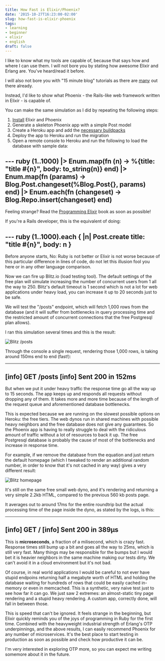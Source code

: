 ```yaml
---
title: How Fast is Elixir/Phoenix?
date: '2015-10-27T16:23:00-02:00'
slug: how-fast-is-elixir-phoenix
tags:
- learning
- beginner
- elixir
- english
draft: false
---
```


I like to know what my tools are capable of, because that says how and where I can use them. I will not bore you by stating how awesome Elixir and Erlang are. You've heard/read it before.

I will also not bore you with "15 minute blog" tutorials as there are [many](https://medium.com/@diamondgfx/introduction-fe138ac6079d#.iemenrs71) out there already.

Instead, I'd like to show what Phoenix - the Rails-like web framework written in Elixir - is capable of.

You can make the same simulation as I did by repeating the following steps:

1. [Install](http://www.phoenixframework.org/docs/installation) Elixir and Phoenix
2. Generate a skeleton Phoenix app with a simple Post model
3. Create a Heroku app and add the [necessary buildpacks](http://www.phoenixframework.org/docs/heroku)
4. Deploy the app to Heroku and run the migration
5. Open a remote console to Heroku and run the following to load the database with sample data:

--- ruby
(1..1000) 
  |> Enum.map(fn (n) -> %{title: "title #{n}", body: to_string(n)} end)
  |> Enum.map(fn (params) -> Blog.Post.changeset(%Blog.Post{}, params) end)
  |> Enum.each(fn (changeset) -> Blog.Repo.insert(changeset) end)
---

Feeling strange? Read the [Programming Elixir](https://pragprog.com/book/elixir/programming-elixir) book as soon as possible!

If you're a Rails developer, this is the equivalent of doing:

--- ruby
(1..1000).each { |n| Post.create title: "title #{n}", body: n }
---

Before anyone starts, No: Ruby is not better or Elixir is not worse because of this particular difference in lines of code, do not let this illusion fool you here or in any other language comparison.

Now we can fire up Blitz.io (load testing tool). The default settings of the free plan will simulate increasing the number of concurrent users from 1 all the way to 250. Blitz's default timeout is 1 second which is not a lot for web applications under heavy load, you can increase it up to 20 seconds just to be safe.

We will test the "/posts" endpoint, which will fetch 1,000 rows from the database (and it will suffer from bottlenecks in query processing time and the restricted amount of concurrent connections that the free Postgresql plan allows).

I ran this simulation several times and this is the result:

![Blitz /posts](https://akitaonrails.s3.amazonaws.com/assets/image_asset/image/521/Screen_Shot_2015-10-27_at_15.57.30.png)

Through the console a single request, rendering those 1,000 rows, is taking around 150ms end to end (fast!):

---
 [info] GET /posts
 [info] Sent 200 in 152ms
---

But when we put it under heavy traffic the response time go all the way up to 15 seconds. The app keeps up and responds all requests without dropping any of them. It takes more and more time because of the length of the request queue and aforementioned database bottlenecks.

This is expected because we are running on the slowest possible options on Heroku: the free tiers. The web dynos run in shared machines with possible heavy neighbors and the free database does not give any guarantees. So the Phoenix app is having to really struggle to deal with the ridiculous amount of traffic without a lot of resources to back it up. The free Postgresql database is probably the cause of most of the bottlenecks and increase in response time.

For example, if we remove the database from the equation and just return the default homepage (which I tweaked to render an additional random number, in order to know that it's not cached in any way) gives a very different result:

![Blitz homepage](https://akitaonrails.s3.amazonaws.com/assets/image_asset/image/522/Screen_Shot_2015-10-27_at_16.08.07.png)

It's still on the same free small web dyno, and it's rendering and returning a very simple 2.2kb HTML, compared to the previous 560 kb posts page.

It averages out to around 17ms for the entire roundtrip but the actual processing time of the page inside the dyno, as stated by the logs, is this:

---
 [info] GET /
 [info] Sent 200 in 389µs
---

This is **microseconds**, a fraction of a milisecond, which is crazy fast. Response times still bump up a bit and goes all the way to 25ms, which is still very fast. Many things may be responsible for the bumps but I would bet it is heavier neighbors in the same machine making our tests dirty. We can't avoid it in a cloud environment but it's not bad.

Of course, in real world applications I would be careful to not ever have stupid endpoins returning half a megabyte worth of HTML and holding the database waiting for hundreds of rows that could be easily cached in-memory or even in memcached. This is a synthetic, very naive test just to see how far it can go. We just saw 2 extremes: an almost-static tiny page rendering and a stupid heavy rendering. A custom app, correctly done, will fall in between those.

This is speed that can't be ignored. It feels strange in the beginning, but Elixir quickly reminds you of the joys of programming in Ruby for the first time. Combined with the heavyweight industrial strength of Erlang's OTP underpinnings, and the above results, I can easily recommend Phoenix for any number of microservices. It's the best place to start testing in production as soon as possible and check how productive it can be.

I'm very interested in exploring OTP more, so you can expect me writing somemore about it in the future.
